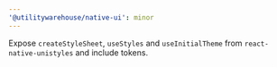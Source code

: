 ```yaml
---
'@utilitywarehouse/native-ui': minor
---
```


Expose `createStyleSheet`, `useStyles` and `useInitialTheme` from `react-native-unistyles` and include tokens.


